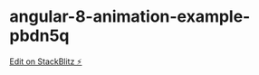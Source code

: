 # angular-8-animation-example-pbdn5q

[Edit on StackBlitz ⚡️](https://stackblitz.com/edit/angular-8-animation-example-pbdn5q)